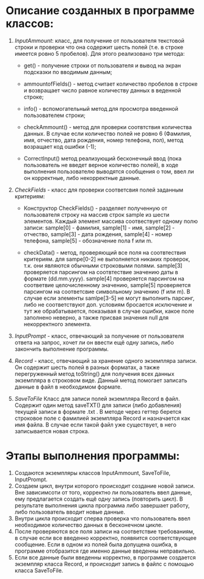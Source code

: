 # Описание созданных в программе классов:
1. *InputAmmount*: класс, для получение от пользователя текстовой строки и проверки что она содержит шесть полей (т.е. в строке имеется ровно 5 пробелов). Для этого реализовано три метода:

    - get() - получение строки от пользователя и вывод на экран подсказки по вводимым данным; 

    - ammountofFields() - метод считает количество пробелов в строке и возвращает число равное количеству данных в веденной строке; 
    - info() - вспомогательный метод для просмотра введенной пользователем строки; 

    - checkAmmount() - метод для проверки соотвтствия количества данных. В случае если количество полей не ровно 6 (Фамилия, имя, отчество, дата рождения, номер телефона, пол), метод возращает код ошибки (-1);

    - CorrectInput() метод реализующий бесконечный ввод (пока пользователь не введет верное количество полей), в ходе выполнения пользователю выводятся сообщения о том, ввел ли он корректные, либо некорректные данные.
2. *CheckFields* - класс для проверки соответсвия полей заданным критериям:

    - Конструктор CheckFields() - разделяет полученную от пользователя строку на массив строк sample из шести элементов. Каждый элемент массива соотвествует одному полю записи: sample[0] - фамилия, sample[1] - имя, sample[2] - отчество, sample[3] - дата рождения, sample[4] - номер телефона, sample[5] - обозначение пола f или m.

    - checkData() - метод, проверяющий все поля на соотвтествия критериям. для sampe[0-2] не выполняется никаких проверок, т.к. они являются обычными строковыми полями. sample[3] проверяется парсингом на соотвтествие значению даты в формате (dd.mm.yyyy). sample[4] проверяется парсингом на соответвие целочисленному значению, sample[5] проверяется парсингом на соответсвие символьному значению (f или m). В случае если элементы samlpe[3-5] не могут выполнить парсинг, либо не соответствуют доп. условиям бросается исключение и тут же обрабатывается, показывая в случае ошибки, какое поле заполнено неверно, а также присвая значения null для некорректного элемента.
3. *InputPrompt* - класс, отвечающий за получение от пользователя ответа на запрос, хочет ли он ввести ещё одну запись, либо закончить выполнение программы.
4. *Record* - класс, отвечающий за хранение одного экземпляра записи. Он содержит шесть полей в разных форматах, а также перегруженный метод toString() для получения всех данных экземпляра в строковом виде. Данный метод помогает записать данные в файл в необходимом формате.
5. *SaveToFile* Класс для записи полей экземпляра Record в файл. Содержит один метод saveTXT() для записи (либо добавления) текущей записи в формате .txt . В методе через геттер берется строковое поле с фамилией экземпляра Record и назначается как имя файла. В случае если такой файл уже существует, в него записывается новая строка.

# Этапы выполнения программы:
1. Создаются экземпляры классов InputAmmount, SaveToFile, InputPrompt.
2. Создаем цикл, внутри которого происходит создание новой записи. Вне зависимсоти от того, корректно ли пользователь ввел данные, ему предлагается создать ещё одну запись (повторить цикл). В результате выполнения цикла программа либо завершает работу, либо пользователь вводит новые данные.
3. Внутри цикла происходит сперва проверка что пользователь ввел необходимое количество данных в бесконечном цикле.
4. После проверяются все поля записи на соответствие требованиям, в случае если все введенно корректно, появяится соответствующее сообщение. Если в одном из полей была допущена ошибка, в программе отобразится где именно данные введенны неправильно.
5. Если все данные были введенны корректно, в программе создается экземпляр класса Record, и происходит запись в файлс с помощью класса SaveToFile.
